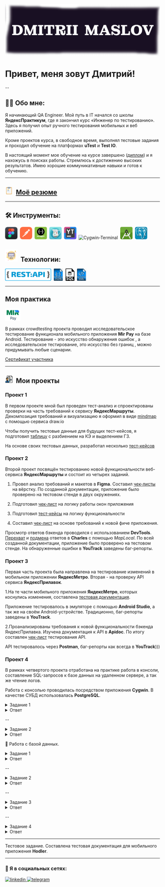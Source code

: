 ![Header](https://github.com/QAMaslov/QAMaslov/blob/main/assets/header_1.jpg)

# Привет, меня зовут Дмитрий!

--

## :man_technologist: Обо мне:

Я начинающий QA Engineer. Мой путь в IT начался со школы **ЯндексПрактикум**, где я закончил курс «Инженер по тестированию». Здесь я получил опыт ручного  тестирования мобильных и веб приложений. 

Кроме проектов курса, в свободное время, выполнял тестовые задания и проходил обучение на платформах **uTest**  и **Test IO**.

В настоящий момент мое обучение на курсе завершено ([диплом](https://github.com/QAMaslov/QAMaslov/blob/main/assets/Dmitrii%20Maslov_20232QA01427.pdf)) 
и я нахожусь в поисках работы. Стремлюсь к достижению высоких результатов. Имею хорошие коммуникативные навыки и готов к обучению.

---

## <img src="https://github.com/QAMaslov/QAMaslov/blob/main/assets/cv%20-icon.png" title="CV" alt="CV" width="25" height="25"/>&nbsp; [Моё резюме](https://github.com/QAMaslov/QAMaslov/blob/main/assets/DmitriiMaslov_QA_CV.pdf)

---

## 🛠 Инструменты:

<div>
<img src="https://github.com/QAMaslov/QAMaslov/blob/main/assets/Figma%20-icon.png" title="Figma" alt="Figma" width="40" height="40"/>&nbsp;
<img src="https://github.com/QAMaslov/QAMaslov/blob/main/assets/postman-icon.png" title="Postman" alt="Postman" width="40" height="40"/>&nbsp;
<img src="https://github.com/QAMaslov/QAMaslov/blob/main/assets/swagger-icon.png" title="Swagger" alt="Swagger" width="40" height="40"/>&nbsp;
<img src="https://github.com/QAMaslov/QAMaslov/blob/main/assets/CharlesProxy-icon.png" title="CharlesProxy" alt="CharlesProxy" width="40" height="40"/>&nbsp;
<img src="https://github.com/QAMaslov/QAMaslov/blob/main/assets/youtrack-icon.png" title="Youtrack" alt="Youtack" width="40" height="40"/>&nbsp; <img src="https://github.com/QAMaslov/QAMaslov/blob/main/assets/Cygwin-logo.ico" title="Cygwin-Terminal" alt="Cygwin-Terminal" width="40" height="40"/>&nbsp;
<img src="https://github.com/QAMaslov/QAMaslov/blob/main/assets/android-studio%20(1).png" title="AndroidStudio" alt="AndroidStudio" width="40" height="40"/>&nbsp;
<img src="https://github.com/QAMaslov/QAMaslov/blob/main/assets/postgreSQL%20-%20icon.jpg" title="postgreSQL" alt="AndroipostgreSQL" width="40" height="40"/>&nbsp;
</div>

## <img src="https://github.com/QAMaslov/QAMaslov/blob/main/assets/monitor-icon.png" title="monitor" alt="monitor" width="40" height="40"/>&nbsp; Технологии:

<img src="https://github.com/QAMaslov/QAMaslov/blob/main/assets/restapi.png" title="Rest" alt="rest" width="150" height="40"/>&nbsp;
<img src="https://github.com/QAMaslov/QAMaslov/blob/main/assets/json-file%20symbol.png" title="json" alt="json" width="30" height="40"/>&nbsp;
<img src="https://github.com/QAMaslov/QAMaslov/blob/main/assets/sql-file-format-symbol.png" title="SQL" alt="SQL" width="30" height="40"/>&nbsp;
<img src="https://github.com/QAMaslov/QAMaslov/blob/main/assets/xml%20file%20symbol.png" title="XML" alt="XML" width="30" height="40"/>&nbsp;
</div>

---

## Моя практика

<img src="https://github.com/QAMaslov/QAMaslov/blob/main/assets/mirpay.png" title="MIRPay" alt="MIRPay" width="50" height="40"/>&nbsp;

В рамках crowdtesting проекта проводил исследовательское тестирование  функционала мобильного приложения **Mir Pay** на базе Android. Тестирование - это искусство обнаружения ошибок , а исследовательское тестирование, это искусство без границ , можно придумывать любые сценарии.

[Сертификат участника](https://github.com/QAMaslov/QAMaslov/blob/main/assets/CrowdTesting%20Certificate.pdf)

---

## <img src="https://github.com/QAMaslov/QAMaslov/blob/main/assets/project-icon.png" title="project" alt="project" width="25" height="25"/>&nbsp; Мои проекты 

### Проект 1

В первом проекте мной был проведен тест-анализ и спроектированы проверки на часть требований к сервису **ЯндексМаршруты**.
Декомпозиция требований и визуализацию я оформил в виде [mindmap](https://drive.google.com/file/d/1g7fIl0lCBd_83ygf1UE-hsKdlCr_8ZDZ/view?usp=sharing) с помощью сервиса draw.io

Чтобы получить тестовые данные для будущих тест-кейсов, я подготовил [таблицу](https://docs.google.com/spreadsheets/d/1fkkDwduTw5C_eVV-ckDPPyMcrl6EtRgKkREQgaKg-Vg/edit?usp=sharing) с разбиением на КЭ и выделением ГЗ. 

На основе своих тестовых данных, разработал несколько [тест-кейсов](https://docs.google.com/spreadsheets/d/e/2PACX-1vTemKwDWBftCNq1om3ZcAmMzbVHYNkkIFvJMwXga0MWAmU2FEuUBI9knAqyM1L9CZkgO31D2vB-3UIf/pubhtml?gid=1058266973&single=true)

### Проект 2

Второй проект посвящён тестированию новой функциональности веб-сервиса **ЯндексМаршруты** и состоит из четырех заданий.

1.	Провел анализ требований и макетов в **Figma**. Составил [чек-листы](https://docs.google.com/spreadsheets/d/e/2PACX-1vTpPzeewbRw7YAWN2Z_YRM9gYsgKwKm4UpCBxCgvkfsdaWU3bjDEedamoL9sIzZHlXzlVg_wTL-Oj4d/pubhtml?gid=899462569&single=true) на вёрстку.
По созданной документации, приложение было проверено на тестовом стенде в двух окружениях.

2.	Подготовил [чек-лист](https://docs.google.com/spreadsheets/d/e/2PACX-1vTpPzeewbRw7YAWN2Z_YRM9gYsgKwKm4UpCBxCgvkfsdaWU3bjDEedamoL9sIzZHlXzlVg_wTL-Oj4d/pubhtml?gid=1540435533&single=true) на логику работы окон приложения

3.	Подготовил [тест-кейсы](https://docs.google.com/spreadsheets/d/e/2PACX-1vTpPzeewbRw7YAWN2Z_YRM9gYsgKwKm4UpCBxCgvkfsdaWU3bjDEedamoL9sIzZHlXzlVg_wTL-Oj4d/pubhtml?gid=1567345705&single=true) на логику функциональности 

4.	Cоставил [чек-лист](https://docs.google.com/spreadsheets/d/e/2PACX-1vTpPzeewbRw7YAWN2Z_YRM9gYsgKwKm4UpCBxCgvkfsdaWU3bjDEedamoL9sIzZHlXzlVg_wTL-Oj4d/pubhtml?gid=1396138851&single=true) на основе требований к новой фиче приложения.  

Просмотр ответов  бэкенда проводился с использованием **DevTools**. [Перехват](https://github.com/QAMaslov/QAMaslov/blob/main/assets/Charles%20измененный%20запрос%20estimate.jpg) и [подмена](https://github.com/QAMaslov/QAMaslov/blob/main/assets/Charles%20измененный%20запрос%20estimate.jpg) ответов в **Charles** с помощью *MapLocal*.
По всей созданной документации, приложение было проверено на тестовом стенде. На обнаруженные ошибки в **YouTrack** заведены баг-репорты.

### Проект 3

Первая часть проекта была направлена на тестирование изменений в мобильном приложении **ЯндексМетро**. Вторая - на проверку API сервиса **ЯндексПрилавок**.

1.На те части мобильного приложения **ЯндексМетро**, которых коснулись изменения, составлена [тестовая документация](https://docs.google.com/spreadsheets/d/e/2PACX-1vRYQqQyqeEAxZqb1A-TnRLVEIZw2zyOFMCpReSC4qOS-4tSbUZBq53fTMrZFV8vSmhtYCNoITKOqFhd/pubhtml?gid=857523888&single=true).

Приложение тестировалось в эмуляторе с помощью **Android Studio**, а так же на своём Android-устройстве. Традиционно, баг-репорты заведены в **YouTrack**.

2.Проанализированы требования к новой функциональности бэкенда ЯндексПрилавка. Изучена документация к API в **Apidoc**. По итогу составлен [чек-лист](https://docs.google.com/spreadsheets/d/e/2PACX-1vRYQqQyqeEAxZqb1A-TnRLVEIZw2zyOFMCpReSC4qOS-4tSbUZBq53fTMrZFV8vSmhtYCNoITKOqFhd/pubhtml?gid=2006427015&single=true) тестирования API.

API тестировалось через **Postman**, баг-репорты как всегда в **YouTrack**)))

### Проект 4

В рамках четвертого проекта отработана на практике работа в консоли, составление SQL-запросов к базе данных на удаленном сервере, а так же чтение логов.

Работа с консолью проводилась посредством приложения **Cygwin**. В качестве СУБД использовалась **PostgreSQL**.

<details>

  <summary>Задание 1</summary>

  Нужно выяснить, какие запросы шли с IP-адреса. IP-адрес состоит из четырёх чисел, они разделены точками. Тебе нужны адреса, которые начинаются с «233.201.».
Логи лежат на удалённом сервере по адресу logs/2019/12. День, когда случилась ошибка, неизвестен. 
Задача — узнать, какие запросы были отправлены. 

</details>

<details>

<summary>Ответ</summary>

Команда или последовательность команд, которой удалось получить нужные логи:

```javascript

   grep -R "^233.201." ~/logs/2019/12;

  ```

 
Логи:

```javascript

/home/morty/logs/2019/12/apache_2019-12-18.txt:233.201.188.154 - - [18/12/2019:21:46:01 +0000] "DELETE /events HTTP/1.1" 403 3971

/home/morty/logs/2019/12/apache_2019-12-21.txt:233.201.182.9 - - [21/12/2019:21:56:20 +0000] "PATCH /users HTTP/1.1" 400 4118

```

</details>

--

<details> 

<summary>Задание 2</summary>

  В системе обнаружен баг. Он проявлялся 30.12.2019 и 31.12.2019 с 21:30:00 до 21:39:59. При этом появлялись ошибки с номерами 400 и 500. Твоя задача — сохранить в отдельный файл логи, которые были записаны в этот период.
Затем эти логи надо разложить по отдельным файлам: логи с одинаковой ошибкой положи в один файл. 

Как это сделать:

* В домашней директории на удалённом сервере создай директорию bug1.

* Все запросы, которые произошли в указанный период, положи в файл main.txt в директорию bug1.

* Внутри директории bug1 создай директорию events.

* Внутри директории events создай файлы для ошибок с номерами 400 и 500. Назови эти файлы 400.txt и 500.txt соответственно. В них выдели логи с соответствующей ошибкой из файла main.txt.

</details>

<details>

<summary>Ответ</summary>

* Команды, которые создают директории bug1 и events:

```javascript

mkdir bug1
mkdir bug1/events

  ```
  
* Команда, которой выбираешь запросы за указанный период. Это те запросы, которыми отбираешь логи в файл main.txt:

```javascript

grep -R "3[01].12.2019:21:3." ~/logs/2019/12 > ~/bug1/main.txt

```
* Команды, которыми кладешь логи в файлы 400.txt и 500.txt из main.txt:

```javascript
grep -w "400" ~/bug1/main.txt > ~/bug1/events/400.txt
grep -w "500" ~/bug1/main.txt > ~/bug1/events/500.txt

```

</details>

🔂 Работа с базой данных.

<details>

  <summary>Задание 1</summary>

У тебя есть база данных с поездками на такси. По плану на линию обслуживания должно было выйти 10550 автомобилей — эта цифра покрывает спрос пользователей. Команде поступило много жалоб: свободных автомобилей оказалось недостаточно. Сколько такси вышло на линии на самом деле? 

</details>

<details>

<summary>Ответ</summary>

* Число автомобилей:

```javascript

5500

```

* Запрос, которым тебе удалось решить задачу:
  
```javascript

SELECT COUNT(DISTINCT vehicle_id) FROM cabs;

```

</details>

--

<details>

  <summary>Задание 2</summary>

Посчитай количество автомобилей в каждой компании из таблицы cabs. Отсортируй значения по убыванию. Команда предполагает, что некоторые компании не вывели достаточно автомобилей на линию. 
Выведи те компании, в которых меньше 100 автомобилей. Поле с числом автомобилей назови **cnt**, поле с названием компании — **company_name**.

</details>

<details>

<summary>Ответ</summary>

Запрос, который выводит список компаний с числом автомобилей меньше 100

```javascript

SELECT COUNT(vehicle_id) AS cnt, company_name AS company_name FROM cabs GROUP BY company_name HAVING COUNT(vehicle_id)<100 ORDER BY cnt;

```
</details>

--

<details>
 <summary>Задание 3</summary>

В приложении такси рассчитывается коэффициент стоимости поездки. Если погода хорошая, значение коэффициента равно 1. Если на улице дождь или шторм, коэффициент повышается до 2. У команды есть гипотеза, что в расчётах коэффициента ошибка. Чтобы проверить расчёт коэффициента, команде нужна выборка данных: разработчик может сверить коэффициент с данными в логах и исправить баг. Твоя задача — получить выборку.
Чтобы это сделать:
Получи описание погодных условий из таблицы **weather_records** для каждого часа.
Раздели все часы на две группы оператором CASE: Bad, если поле description содержит слова rain или storm; Good для всех остальных.
Полученное поле назови **weather_conditions**.
В результирующей таблице должно быть два поля — дата и час (ts) и **weather_conditions**.
Сделай выборку за период с 2017-11-05 00:00 по 2017-11-06 00:00.
В ответе приложи запрос, которым удалось решить задачу.

</details>

<details>
 
<summary>Ответ</summary>

Запрос, который выводит необходимые данные

```javascript

SELECT ts, CASE WHEN description LIKE '%rain%' THEN 'Bad'  WHEN description LIKE '%storm%' THEN 'Bad' ELSE 'Good' END AS weather_conditions FROM weather_records WHERE ts BETWEEN '2017-11-05 00:00' AND '2017-11-06 00:00';

```
</details>

--

<details>
 
 <summary>Задание 4</summary>

После обновления ПО таксопарки стали сообщать, что прибыль, которую они получают, не сходится с данными, которые отдаёт приложение. Разработка предполагает, что проблема может быть в данных о количестве поездок. 
Чтобы определить, есть ли баг, нужно получить выборку с количеством поездок каждого таксопарка за 15 и 16 ноября 2017 года. 
Выведи поле **company_name**. Поле с числом поездок назови **trips_amount** и выведи его.
Результаты, полученные в поле **trips_amount**, отсортируй по убыванию.
Подсказка: чтобы решить задачу, соедини таблицы **cabs** и **trips**. Примени агрегирующие функции с группировкой. Не забудь написать конструкцию с условием.
В ответе приложи запрос, которым удалось решить задачу.

</details>

<details>
 
<summary>Ответ</summary>

Запрос, который выводит необходимые данные:

```javascript

SELECT cabs.company_name AS company_name, COUNT (trips.trip_id) AS trips_amount FROM cabs LEFT JOIN trips ON trips.cab_id=cabs.cab_id WHERE trips.start_ts BETWEEN '2017-11-15 00:00:00' AND '2017-11-16 23:59:59' GROUP BY cabs.company_name ORDER BY trips_amount;

```

</details>

---

Тестовое задание. 
Составлена тестовая документация для мобильного приложения **Hodler**.

---

### 🤝 Я в социальных сетях:

  <div id="badges">
    <a href="https://www.linkedin.com/in/dmitriy-maslov/" target="_blank">
      <img src="https://cdn-icons-png.flaticon.com/512/2504/2504799.png" width="40" height="40" alt="linkedin" />
    </a>
    <a href="https://t.me/mitia_maslov" target="_blank">
      <img src="https://cdn-icons-png.flaticon.com/512/2111/2111646.png" width="40" height="40" alt="telegram" />
    </a>
  </div>
<div id="couter" align="center">
  <img src="https://komarev.com/ghpvc/?username=Dmitrii-Maslov&style=flat-square&color=blue" alt=""/>
</div>
